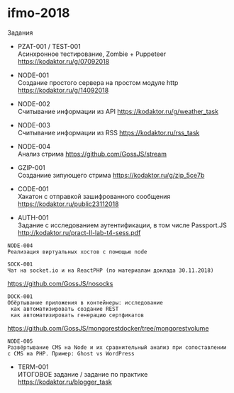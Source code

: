 # ifmo-2018
Задания

+ PZAT-001 / TEST-001  
Асинхронное тестирование, Zombie + Puppeteer
https://kodaktor.ru/g/07092018

+ NODE-001  
Создание простого сервера на простом модуле http
https://kodaktor.ru/g/14092018


+ NODE-002  
Считывание информации из API
https://kodaktor.ru/g/weather_task


+ NODE-003  
Считывание информации из RSS
https://kodaktor.ru/rss_task

+ NODE-004  
Анализ стрима
https://github.com/GossJS/stream


+ GZIP-001  
Созданиие зипующего стрима
https://kodaktor.ru/g/zip_5ce7b 


+ CODE-001  
Хакатон с отправкой зашифрованного сообщения
https://kodaktor.ru/public23112018

+ AUTH-001  
Задание с исследованием аутентификации, в том числе Passport.JS
http://kodaktor.ru/pract-II-lab-t4-sess.pdf

```
NODE-004
Реализация виртуальных хостов с помощью node

SOCK-001
Чат на socket.io и на ReactPHP (по материалам доклада 30.11.2018)
```
https://github.com/GossJS/nosocks
```
DOCK-001
Обёртывание приложения в контейнеры: исследование
 как автоматизировать создание REST
 как автоматизировать генерацию сертфикатов
```
https://github.com/GossJS/mongorestdocker/tree/mongorestvolume
```
NODE-005
Развёртывание CMS на Node и их сравнительный анализ при сопоставлении с CMS на PHP. Пример: Ghost vs WordPress
```


+ TERM-001  
ИТОГОВОЕ задание / задание по практике
https://kodaktor.ru/blogger_task
